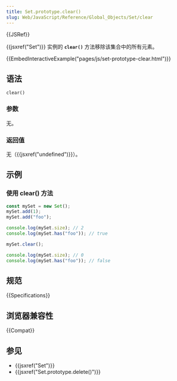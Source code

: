 ```yaml
---
title: Set.prototype.clear()
slug: Web/JavaScript/Reference/Global_Objects/Set/clear
---
```


{{JSRef}}

{{jsxref("Set")}} 实例的 **`clear()`** 方法移除该集合中的所有元素。

{{EmbedInteractiveExample("pages/js/set-prototype-clear.html")}}

## 语法

```js-nolint
clear()
```

### 参数

无。

### 返回值

无（{{jsxref("undefined")}}）。

## 示例

### 使用 clear() 方法

```js
const mySet = new Set();
mySet.add(1);
mySet.add("foo");

console.log(mySet.size); // 2
console.log(mySet.has("foo")); // true

mySet.clear();

console.log(mySet.size); // 0
console.log(mySet.has("foo")); // false
```

## 规范

{{Specifications}}

## 浏览器兼容性

{{Compat}}

## 参见

- {{jsxref("Set")}}
- {{jsxref("Set.prototype.delete()")}}

